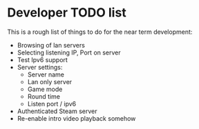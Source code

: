 # Developer TODO list

This is a rough list of things to do for the near term development:

- Browsing of lan servers
- Selecting listening IP, Port on server
- Test Ipv6 support
- Server settings:
  - Server name
  - Lan only server
  - Game mode
  - Round time
  - Listen port / ipv6
- Authenticated Steam server
- Re-enable intro video playback somehow
